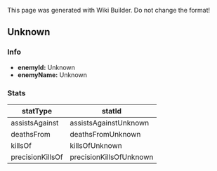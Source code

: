 <span class="wiki-builder">This page was generated with Wiki Builder. Do not change the format!</span>

## Unknown
### Info
* **enemyId:** Unknown
* **enemyName:** Unknown

### Stats
statType | statId
-------- | ------
assistsAgainst | assistsAgainstUnknown
deathsFrom | deathsFromUnknown
killsOf | killsOfUnknown
precisionKillsOf | precisionKillsOfUnknown

